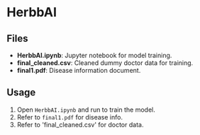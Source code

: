# HerbbAI

## Files

- **HerbbAI.ipynb**: Jupyter notebook for model training.
- **final_cleaned.csv**: Cleaned dummy doctor data for training.
- **final1.pdf**: Disease information document.

## Usage

1. Open `HerbbAI.ipynb` and run to train the model.
2. Refer to `final1.pdf` for disease info.
3. Refer to 'final_cleaned.csv' for doctor data.

